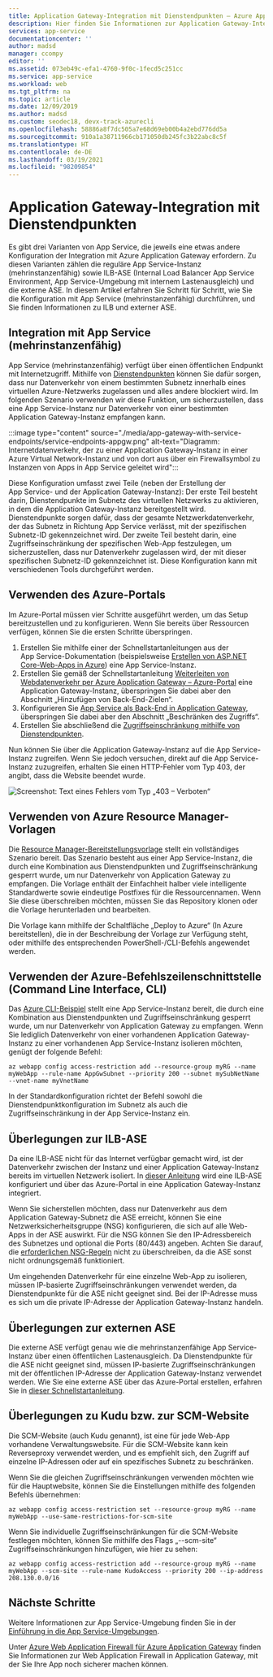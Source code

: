 ```yaml
---
title: Application Gateway-Integration mit Dienstendpunkten – Azure App Service | Microsoft-Dokumentation
description: Hier finden Sie Informationen zur Application Gateway-Integration in Azure App Service mit Schutz durch Dienstendpunkte.
services: app-service
documentationcenter: ''
author: madsd
manager: ccompy
editor: ''
ms.assetid: 073eb49c-efa1-4760-9f0c-1fecd5c251cc
ms.service: app-service
ms.workload: web
ms.tgt_pltfrm: na
ms.topic: article
ms.date: 12/09/2019
ms.author: madsd
ms.custom: seodec18, devx-track-azurecli
ms.openlocfilehash: 58886a8f7dc505a7e68d69eb00b4a2ebd776dd5a
ms.sourcegitcommit: 910a1a38711966cb171050db245fc3b22abc8c5f
ms.translationtype: HT
ms.contentlocale: de-DE
ms.lasthandoff: 03/19/2021
ms.locfileid: "98209854"
---
```

# <a name="application-gateway-integration-with-service-endpoints"></a>Application Gateway-Integration mit Dienstendpunkten
Es gibt drei Varianten von App Service, die jeweils eine etwas andere Konfiguration der Integration mit Azure Application Gateway erfordern. Zu diesen Varianten zählen die reguläre App Service-Instanz (mehrinstanzenfähig) sowie ILB-ASE (Internal Load Balancer App Service Environment, App Service-Umgebung mit internem Lastenausgleich) und die externe ASE. In diesem Artikel erfahren Sie Schritt für Schritt, wie Sie die Konfiguration mit App Service (mehrinstanzenfähig) durchführen, und Sie finden Informationen zu ILB und externer ASE.

## <a name="integration-with-app-service-multi-tenant"></a>Integration mit App Service (mehrinstanzenfähig)
App Service (mehrinstanzenfähig) verfügt über einen öffentlichen Endpunkt mit Internetzugriff. Mithilfe von [Dienstendpunkten](../../virtual-network/virtual-network-service-endpoints-overview.md) können Sie dafür sorgen, dass nur Datenverkehr von einem bestimmten Subnetz innerhalb eines virtuellen Azure-Netzwerks zugelassen und alles andere blockiert wird. Im folgenden Szenario verwenden wir diese Funktion, um sicherzustellen, dass eine App Service-Instanz nur Datenverkehr von einer bestimmten Application Gateway-Instanz empfangen kann.

:::image type="content" source="./media/app-gateway-with-service-endpoints/service-endpoints-appgw.png" alt-text="Diagramm: Internetdatenverkehr, der zu einer Application Gateway-Instanz in einer Azure Virtual Network-Instanz und von dort aus über ein Firewallsymbol zu Instanzen von Apps in App Service geleitet wird":::

Diese Konfiguration umfasst zwei Teile (neben der Erstellung der App Service- und der Application Gateway-Instanz): Der erste Teil besteht darin, Dienstendpunkte im Subnetz des virtuellen Netzwerks zu aktivieren, in dem die Application Gateway-Instanz bereitgestellt wird. Dienstendpunkte sorgen dafür, dass der gesamte Netzwerkdatenverkehr, der das Subnetz in Richtung App Service verlässt, mit der spezifischen Subnetz-ID gekennzeichnet wird. Der zweite Teil besteht darin, eine Zugriffseinschränkung der spezifischen Web-App festzulegen, um sicherzustellen, dass nur Datenverkehr zugelassen wird, der mit dieser spezifischen Subnetz-ID gekennzeichnet ist. Diese Konfiguration kann mit verschiedenen Tools durchgeführt werden.

## <a name="using-azure-portal"></a>Verwenden des Azure-Portals
Im Azure-Portal müssen vier Schritte ausgeführt werden, um das Setup bereitzustellen und zu konfigurieren. Wenn Sie bereits über Ressourcen verfügen, können Sie die ersten Schritte überspringen.
1. Erstellen Sie mithilfe einer der Schnellstartanleitungen aus der App Service-Dokumentation (beispielsweise [Erstellen von ASP.NET Core-Web-Apps in Azure](../quickstart-dotnetcore.md)) eine App Service-Instanz.
2. Erstellen Sie gemäß der Schnellstartanleitung [Weiterleiten von Webdatenverkehr per Azure Application Gateway – Azure-Portal](../../application-gateway/quick-create-portal.md) eine Application Gateway-Instanz, überspringen Sie dabei aber den Abschnitt „Hinzufügen von Back-End-Zielen“.
3. Konfigurieren Sie [App Service als Back-End in Application Gateway](../../application-gateway/configure-web-app-portal.md), überspringen Sie dabei aber den Abschnitt „Beschränken des Zugriffs“.
4. Erstellen Sie abschließend die [Zugriffseinschränkung mithilfe von Dienstendpunkten](../../app-service/app-service-ip-restrictions.md#set-a-service-endpoint-based-rule).

Nun können Sie über die Application Gateway-Instanz auf die App Service-Instanz zugreifen. Wenn Sie jedoch versuchen, direkt auf die App Service-Instanz zuzugreifen, erhalten Sie einen HTTP-Fehler vom Typ 403, der angibt, dass die Website beendet wurde.

![Screenshot: Text eines Fehlers vom Typ „403 – Verboten“](./media/app-gateway-with-service-endpoints/website-403-forbidden.png)

## <a name="using-azure-resource-manager-template"></a>Verwenden von Azure Resource Manager-Vorlagen
Die [Resource Manager-Bereitstellungsvorlage][template-app-gateway-app-service-complete] stellt ein vollständiges Szenario bereit. Das Szenario besteht aus einer App Service-Instanz, die durch eine Kombination aus Dienstendpunkten und Zugriffseinschränkung gesperrt wurde, um nur Datenverkehr von Application Gateway zu empfangen. Die Vorlage enthält der Einfachheit halber viele intelligente Standardwerte sowie eindeutige Postfixes für die Ressourcennamen. Wenn Sie diese überschreiben möchten, müssen Sie das Repository klonen oder die Vorlage herunterladen und bearbeiten. 

Die Vorlage kann mithilfe der Schaltfläche „Deploy to Azure“ (In Azure bereitstellen), die in der Beschreibung der Vorlage zur Verfügung steht, oder mithilfe des entsprechenden PowerShell-/CLI-Befehls angewendet werden.

## <a name="using-azure-command-line-interface"></a>Verwenden der Azure-Befehlszeilenschnittstelle (Command Line Interface, CLI)
Das [Azure CLI-Beispiel](../../app-service/scripts/cli-integrate-app-service-with-application-gateway.md) stellt eine App Service-Instanz bereit, die durch eine Kombination aus Dienstendpunkten und Zugriffseinschränkung gesperrt wurde, um nur Datenverkehr von Application Gateway zu empfangen. Wenn Sie lediglich Datenverkehr von einer vorhandenen Application Gateway-Instanz zu einer vorhandenen App Service-Instanz isolieren möchten, genügt der folgende Befehl:

```azurecli-interactive
az webapp config access-restriction add --resource-group myRG --name myWebApp --rule-name AppGwSubnet --priority 200 --subnet mySubNetName --vnet-name myVnetName
```

In der Standardkonfiguration richtet der Befehl sowohl die Dienstendpunktkonfiguration im Subnetz als auch die Zugriffseinschränkung in der App Service-Instanz ein.

## <a name="considerations-for-ilb-ase"></a>Überlegungen zur ILB-ASE
Da eine ILB-ASE nicht für das Internet verfügbar gemacht wird, ist der Datenverkehr zwischen der Instanz und einer Application Gateway-Instanz bereits im virtuellen Netzwerk isoliert. In [dieser Anleitung](../environment/integrate-with-application-gateway.md) wird eine ILB-ASE konfiguriert und über das Azure-Portal in eine Application Gateway-Instanz integriert. 

Wenn Sie sicherstellen möchten, dass nur Datenverkehr aus dem Application Gateway-Subnetz die ASE erreicht, können Sie eine Netzwerksicherheitsgruppe (NSG) konfigurieren, die sich auf alle Web-Apps in der ASE auswirkt. Für die NSG können Sie den IP-Adressbereich des Subnetzes und optional die Ports (80/443) angeben. Achten Sie darauf, die [erforderlichen NSG-Regeln](../environment/network-info.md#network-security-groups) nicht zu überschreiben, da die ASE sonst nicht ordnungsgemäß funktioniert.

Um eingehenden Datenverkehr für eine einzelne Web-App zu isolieren, müssen IP-basierte Zugriffseinschränkungen verwendet werden, da Dienstendpunkte für die ASE nicht geeignet sind. Bei der IP-Adresse muss es sich um die private IP-Adresse der Application Gateway-Instanz handeln.

## <a name="considerations-for-external-ase"></a>Überlegungen zur externen ASE
Die externe ASE verfügt genau wie die mehrinstanzenfähige App Service-Instanz über einen öffentlichen Lastenausgleich. Da Dienstendpunkte für die ASE nicht geeignet sind, müssen IP-basierte Zugriffseinschränkungen mit der öffentlichen IP-Adresse der Application Gateway-Instanz verwendet werden. Wie Sie eine externe ASE über das Azure-Portal erstellen, erfahren Sie in [dieser Schnellstartanleitung](../environment/create-external-ase.md).

[template-app-gateway-app-service-complete]: https://github.com/Azure/azure-quickstart-templates/tree/master/201-web-app-with-app-gateway-v2/ "Azure Resource Manager-Vorlage für das vollständige Szenario"

## <a name="considerations-for-kuduscm-site"></a>Überlegungen zu Kudu bzw. zur SCM-Website
Die SCM-Website (auch Kudu genannt), ist eine für jede Web-App vorhandene Verwaltungswebsite. Für die SCM-Website kann kein Reverseproxy verwendet werden, und es empfiehlt sich, den Zugriff auf einzelne IP-Adressen oder auf ein spezifisches Subnetz zu beschränken.

Wenn Sie die gleichen Zugriffseinschränkungen verwenden möchten wie für die Hauptwebsite, können Sie die Einstellungen mithilfe des folgenden Befehls übernehmen:

```azurecli-interactive
az webapp config access-restriction set --resource-group myRG --name myWebApp --use-same-restrictions-for-scm-site
```

Wenn Sie individuelle Zugriffseinschränkungen für die SCM-Website festlegen möchten, können Sie mithilfe des Flags „--scm-site“ Zugriffseinschränkungen hinzufügen, wie hier zu sehen:

```azurecli-interactive
az webapp config access-restriction add --resource-group myRG --name myWebApp --scm-site --rule-name KudoAccess --priority 200 --ip-address 208.130.0.0/16
```

## <a name="next-steps"></a>Nächste Schritte
Weitere Informationen zur App Service-Umgebung finden Sie in der [Einführung in die App Service-Umgebungen](/azure/app-service/environment).

Unter [Azure Web Application Firewall für Azure Application Gateway](../../web-application-firewall/ag/ag-overview.md) finden Sie Informationen zur Web Application Firewall in Application Gateway, mit der Sie Ihre App noch sicherer machen können.
